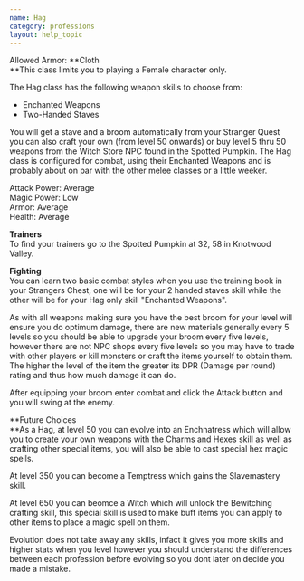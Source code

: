 ```yaml
---
name: Hag
category: professions
layout: help_topic
---
```

Allowed Armor: **Cloth  
**This class limits you to playing a Female character only.

The Hag class has the following weapon skills to choose from:

*   Enchanted Weapons
*   Two-Handed Staves

You will get a stave and a broom automatically from your Stranger Quest you can also craft your own (from level 50 onwards) or buy level 5 thru 50 weapons from the Witch Store NPC found in the Spotted Pumpkin. The Hag class is configured for combat, using their Enchanted Weapons and is probably about on par with the other melee classes or a little weeker.

Attack Power: Average  
Magic Power: Low  
Armor: Average  
Health: Average

**Trainers**  
To find your trainers go to the Spotted Pumpkin at 32, 58 in Knotwood Valley.

**Fighting**  
You can learn two basic combat styles when you use the training book in your Strangers Chest, one will be for your 2 handed staves skill while the other will be for your Hag only skill "Enchanted Weapons".

As with all weapons making sure you have the best broom for your level will ensure you do optimum damage, there are new materials generally every 5 levels so you should be able to upgrade your broom every five levels, however there are not NPC shops every five levels so you may have to trade with other players or kill monsters or craft the items yourself to obtain them. The higher the level of the item the greater its DPR (Damage per round) rating and thus how much damage it can do.

After equipping your broom enter combat and click the Attack button and you will swing at the enemy.

**Future Choices  
**As a Hag, at level 50 you can evolve into an Enchnatress which will allow you to create your own weapons with the Charms and Hexes skill as well as crafting other special items, you will also be able to cast special hex magic spells.

At level 350 you can become a Temptress which gains the Slavemastery skill.

At level 650 you can beomce a Witch which will unlock the Bewitching crafting skill, this special skill is used to make buff items you can apply to other items to place a magic spell on them.

Evolution does not take away any skills, infact it gives you more skills and higher stats when you level however you should understand the differences between each profession before evolving so you dont later on decide you made a mistake.